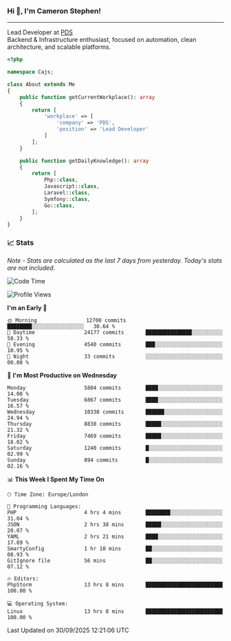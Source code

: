 ### Hi 👋, I'm Cameron Stephen!

---

Lead Developer at [PDS](https://prindatasolutions.co.uk)  
Backend & Infrastructure enthusiast, focused on automation, clean architecture, and scalable platforms.


```php
<?php

namespace Cajs;

class About extends Me
{
    public function getCurrentWorkplace(): array
    {
        return [
            'workplace' => [
                'company' => 'PDS',
                'position' => 'Lead Developer'
            ]
        ];
    }

    public function getDailyKnowledge(): array
    {
        return [
            Php::class,
            Javascript::class,
            Laravel::class,
            Symfony::class,
            Go::class,
        ];
    }
}
```

### 📈 Stats
<p><em>Note - Stats are calculated as the last 7 days from yesterday. Today's stats are not included.</em></p>


<!--START_SECTION:waka-->
![Code Time](http://img.shields.io/badge/Code%20Time-4%2C730%20hrs%2038%20mins-blue)

![Profile Views](http://img.shields.io/badge/Profile%20Views-0-blue)

**I'm an Early 🐤** 

```text
🌞 Morning                12700 commits       ████████░░░░░░░░░░░░░░░░░   30.64 % 
🌆 Daytime                24177 commits       ███████████████░░░░░░░░░░   58.33 % 
🌃 Evening                4540 commits        ███░░░░░░░░░░░░░░░░░░░░░░   10.95 % 
🌙 Night                  33 commits          ░░░░░░░░░░░░░░░░░░░░░░░░░   00.08 % 
```
📅 **I'm Most Productive on Wednesday** 

```text
Monday                   5804 commits        ████░░░░░░░░░░░░░░░░░░░░░   14.00 % 
Tuesday                  6867 commits        ████░░░░░░░░░░░░░░░░░░░░░   16.57 % 
Wednesday                10338 commits       ██████░░░░░░░░░░░░░░░░░░░   24.94 % 
Thursday                 8838 commits        █████░░░░░░░░░░░░░░░░░░░░   21.32 % 
Friday                   7469 commits        █████░░░░░░░░░░░░░░░░░░░░   18.02 % 
Saturday                 1240 commits        █░░░░░░░░░░░░░░░░░░░░░░░░   02.99 % 
Sunday                   894 commits         █░░░░░░░░░░░░░░░░░░░░░░░░   02.16 % 
```


📊 **This Week I Spent My Time On** 

```text
🕑︎ Time Zone: Europe/London

💬 Programming Languages: 
PHP                      4 hrs 4 mins        ████████░░░░░░░░░░░░░░░░░   31.04 % 
JSON                     2 hrs 38 mins       █████░░░░░░░░░░░░░░░░░░░░   20.07 % 
YAML                     2 hrs 21 mins       ████░░░░░░░░░░░░░░░░░░░░░   17.89 % 
SmartyConfig             1 hr 10 mins        ██░░░░░░░░░░░░░░░░░░░░░░░   08.93 % 
GitIgnore file           56 mins             ██░░░░░░░░░░░░░░░░░░░░░░░   07.12 % 

🔥 Editors: 
PhpStorm                 13 hrs 8 mins       █████████████████████████   100.00 % 

💻 Operating System: 
Linux                    13 hrs 8 mins       █████████████████████████   100.00 % 
```


 Last Updated on 30/09/2025 12:21:06 UTC
<!--END_SECTION:waka-->
